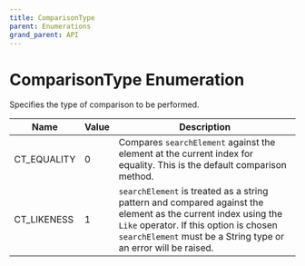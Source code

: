 ```yaml
---
title: ComparisonType
parent: Enumerations
grand_parent: API
---
```


# ComparisonType Enumeration

Specifies the type of comparison to be performed.

| Name        | Value | Description                                                                                                                                                                                                                |
|-------------|-------|----------------------------------------------------------------------------------------------------------------------------------------------------------------------------------------------------------------------------|
| CT_EQUALITY | 0     | Compares `searchElement` against the element at the current index for equality. This is the default comparison method.                                                                                                     |
| CT_LIKENESS | 1     | `searchElement` is treated as a string pattern and compared against the element as the current index using the `Like` operator. If this option is chosen `searchElement` must be a String type or an error will be raised. |
